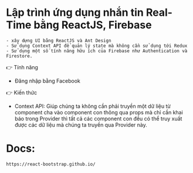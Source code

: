 # Lập trình ứng dụng nhắn tin Real-Time bằng ReactJS, Firebase

```
- xây dựng UI bằng ReactJS và Ant Design
- Sử dụng Context API để quản lý state mà không cần sử dụng tới Redux
- Sử dụng một số tính năng hữu ích của Firebase như Authentication và Firestore.
```


👉 Tính năng
- Đăng nhập bằng Facebook

👉 Kiến thức
- Context API: Giúp chúng ta không cần phải truyền một dữ liệu từ component cha vào component con thông qua props mà chỉ cần khai báo trong Provider thì tất cả các component con đều có thể truy xuất được các dữ liệu mà chúng ta truyền qua Provider này.

# Docs:

```
https://react-bootstrap.github.io/
```
